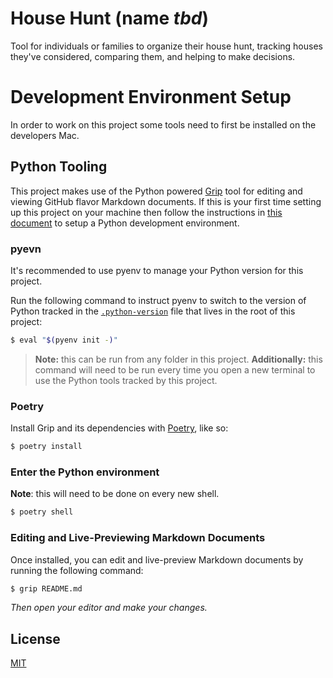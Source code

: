 # House Hunt (name _tbd_)

Tool for individuals or families to organize their house hunt, tracking houses they've
considered, comparing them, and helping to make decisions.

# Development Environment Setup

In order to work on this project some tools need to first be installed on the developers Mac.

## Python Tooling

This project makes use of the Python powered [Grip](https://github.com/joeyespo/grip) tool for
editing and viewing GitHub flavor Markdown documents. If this is your first time setting up
this project on your machine then follow the instructions in 
[this document](./ops/env/dev/install-and-setup-python-tools.md) to setup a Python development
environment.

### pyevn

It's recommended to use pyenv to manage your Python version for this project.

Run the following command to instruct pyenv to switch to the version of Python tracked in the
[`.python-version`](./.python-version) file that lives in the root of this project:

```bash
$ eval "$(pyenv init -)"
```

> **Note:** this can be run from any folder in this project. **Additionally:** this command
> will need to be run every time you open a new terminal to use the Python tools tracked by
> this project.

### Poetry

Install Grip and its dependencies with [Poetry](https://python-poetry.org/), like so:

```bash
$ poetry install
```

### Enter the Python environment

**Note**: this will need to be done on every new shell.

```bash
$ poetry shell
```

### Editing and Live-Previewing Markdown Documents

Once installed, you can edit and live-preview Markdown documents by running the following
command:

```bash
$ grip README.md
```

_Then open your editor and make your changes._

## License

[MIT](./LICENSE)
